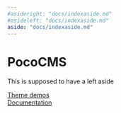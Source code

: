 ```yaml
---
#asideright: "docs/indexaside.md"
#asideleft: "docs/indexaside.md"
aside: "docs/indexaside.md"
---
```

# PocoCMS

This is supposed to have a left aside

[Theme demos](theme-demos.html)  
[Documentation](index.html)
